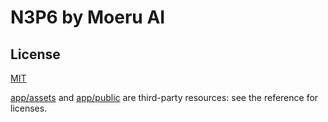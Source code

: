 # N3P6 by Moeru AI

## License

[MIT](./LICENSE.md)

[app/assets](./app/assets) and [app/public](./app/public) are third-party resources: see the reference for licenses.
